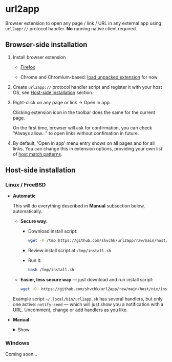 # url2app

Browser extension to open any page / link / URL in any external app using `url2app://` protocol handler. **No** running native client required.


## Browser-side installation

1. Install browser extension

    - [Firefox](https://addons.mozilla.org/firefox/addon/url2app)

    - Chrome and Chromium-based: [load unpacked extension](https://developer.chrome.com/extensions/getstarted#unpacked) for now

2. Create `url2app://` protocol handler script and register it with your host OS, see [Host-side installation](#Host-side-installation) section.

3. Right-click on any page or link → Open in app.

    Clicking extension icon in the toolbar does the same for the current page.

    On the first time, browser will ask for confirmation, you can check "Always allow..." to open links without confimation in future.

4. By default, 'Open in app' menu entry shows on all pages and for all links. You can change this in extension options, providing your own list of [host match patterns](https://developer.mozilla.org/docs/Mozilla/Add-ons/WebExtensions/Match_patterns).


## Host-side installation

### Linux / FreeBSD

- **Automatic**

  This will do everything described in **Manual** subsection below, automatically.

  - **Secure way:**
    - Download install script:
      ```sh
      wget -P /tmp https://github.com/shvchk/url2app/raw/main/host/nix/install.sh
      ```

    - Review install script at `/tmp/install.sh`

    - Run it:
      ```sh
      bash /tmp/install.sh
      ```

  - **Easier, less secure way** — just download and run install script:
    ```sh
    wget -O- https://github.com/shvchk/url2app/raw/main/host/nix/install.sh | bash
    ```

  Example script `~/.local/bin/url2app.sh` has several handlers, but only one active: `notify-send` — which will just show you a notification with a URL. Uncomment, change or add handlers as you like.

- **Manual**

  <details>
  <summary>Show</summary>

  - Create a script (e.g. `~/.local/bin/url2app.sh`) to redirect incoming links to actual apps, see [example `url2app.sh`](host/nix/url2app.sh)

    Example script just runs

  - Create a `.desktop` file (e.g. `~/.local/share/applications/url2app.desktop`) to run that script, see [example `url2app.desktop`](host/nix/url2app.desktop)

  - Register that `.desktop` file as a `url2app://` protocol handler:
    ```sh
    xdg-mime default ~/.local/share/applications/url2app.desktop x-scheme-handler/url2app
    ```

  - Rebuild database of MIME types handlers:
    ```sh
    update-desktop-database ~/.local/share/applications
    ```
  </details>


### Windows

Coming soon...
